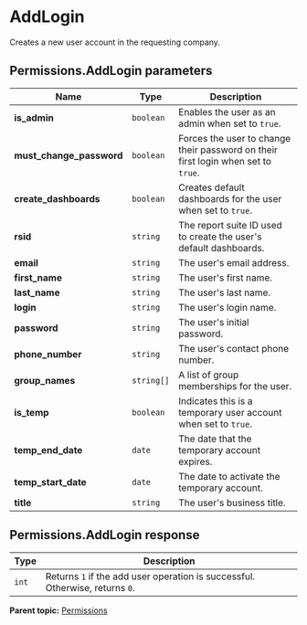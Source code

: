 # AddLogin

Creates a new user account in the requesting company.

## Permissions.AddLogin parameters

|Name|Type|Description|
|----|----|-----------|
|**is_admin** |`boolean` |Enables the user as an admin when set to `true`.|
|**must_change_password** |`boolean` |Forces the user to change their password on their first login when set to `true`.|
|**create_dashboards** |`boolean` |Creates default dashboards for the user when set to `true`.|
|**rsid** |`string` |The report suite ID used to create the user's default dashboards.|
|**email** |`string` |The user's email address.|
|**first_name** |`string` |The user's first name.|
|**last_name** |`string` |The user's last name.|
|**login** |`string` |The user's login name.|
|**password** |`string` |The user's initial password.|
|**phone_number** |`string` |The user's contact phone number.|
|**group_names** |`string[]` |A list of group memberships for the user.|
|**is_temp** |`boolean` |Indicates this is a temporary user account when set to `true`.|
|**temp_end_date** |`date` |The date that the temporary account expires.|
|**temp_start_date** |`date` |The date to activate the temporary account.|
|**title** |`string` |The user's business title.|

## Permissions.AddLogin response

|Type|Description|
|----|-----------|
|`int` |Returns `1` if the add user operation is successful. Otherwise, returns `0`.|

**Parent topic:** [Permissions](../../methods/permissions/r_methods_permissions.md)

